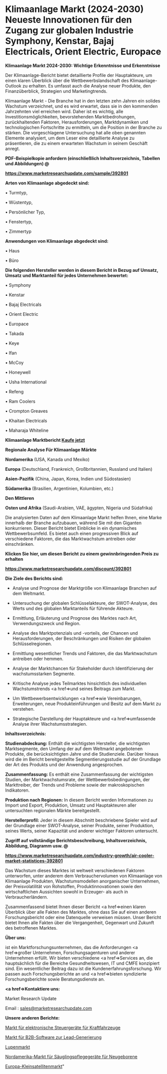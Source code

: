 # Klimaanlage Markt (2024-2030) Neueste Innovationen für den Zugang zur globalen Industrie Symphony, Kenstar, Bajaj Electricals, Orient Electric, Europace

<strong>Klimaanlage Markt 2024-2030: Wichtige Erkenntnisse und Erkenntnisse</strong>

Der Klimaanlage-Bericht bietet detaillierte Profile der Hauptakteure, um einen klaren Überblick über die Wettbewerbslandschaft des Klimaanlage-Outlook zu erhalten. Es umfasst auch die Analyse neuer Produkte, den Finanzüberblick, Strategien und Marketingtrends.

Klimaanlage Markt - Die Branche hat in den letzten zehn Jahren ein solides Wachstum verzeichnet, und es wird erwartet, dass sie in den kommenden Jahrzehnten viel erreichen wird. Daher ist es wichtig, alle Investitionsmöglichkeiten, bevorstehenden Marktbedrohungen, zurückhaltenden Faktoren, Herausforderungen, Marktdynamiken und technologischen Fortschritte zu ermitteln, um die Position in der Branche zu stärken. Die vorgeschlagene Untersuchung hat alle oben genannten Elemente analysiert, um dem Leser eine detaillierte Analyse zu präsentieren, die zu einem erwarteten Wachstum in seinem Geschäft anregt.



<strong><b>PDF-Beispielkopie anfordern (einschließlich Inhaltsverzeichnis, Tabellen und Abbildungen) @ </b></strong>

<strong><a href=https://www.marketresearchupdate.com/sample/392801>

<strong>https://www.marketresearchupdate.com/sample/392801</u></a></strong></strong>



<strong>Arten von Klimaanlage abgedeckt sind:</strong>

• Turmtyp,

• Wüstentyp,

• Persönlicher Typ,

• Fenstertyp,

• Zimmertyp



<strong>Anwendungen von Klimaanlage abgedeckt sind:</strong>

• Haus

• Büro



<strong>Die folgenden Hersteller werden in diesem Bericht in Bezug auf Umsatz, Umsatz und Marktanteil für jedes Unternehmen bewertet:</strong>

• Symphony

• Kenstar

• Bajaj Electricals

• Orient Electric

• Europace

• Takada

• Keye

• Ifan

• McCoy

• Honeywell

• Usha International

• Refeng

• Ram Coolers

• Crompton Greaves

• Khaitan Electricals

• Maharaja Whiteline



<strong>Klimaanlage Marktbericht <a href=https://www.marketresearchupdate.com/buynow/392801>Kaufe jetzt</a></strong>



<strong>Regionale Analyse Für Klimaanlage Märkte</strong>



<strong>Nordamerika</strong> (USA, Kanada und Mexiko)



<strong>Europa</strong> (Deutschland, Frankreich, Großbritannien, Russland und Italien)



<strong>Asien-Pazifik</strong> (China, Japan, Korea, Indien und Südostasien)



<strong>Südamerika</strong> (Brasilien, Argentinien, Kolumbien, etc.)



<strong>Den Mittleren</strong> 

<strong>Osten und Afrika</strong> (Saudi-Arabien, VAE, ägypten, Nigeria und Südafrika)

Die analysierten Daten auf dem Klimaanlage Markt helfen Ihnen, eine Marke innerhalb der Branche aufzubauen, während Sie mit den Giganten konkurrieren. Dieser Bericht bietet Einblicke in ein dynamisches Wettbewerbsumfeld. Es bietet auch einen progressiven Blick auf verschiedene Faktoren, die das Marktwachstum antreiben oder einschränken.



<strong>Klicken Sie hier, um diesen Bericht zu einem gewinnbringenden Preis zu erhalten
</strong>

<strong><a href=https://www.marketresearchupdate.com/discount/392801>https://www.marketresearchupdate.com/discount/392801</b></u></strong></a>



<strong>Die Ziele des Berichts sind:</strong>

- Analyse und Prognose der Marktgröße von Klimaanlage Branchen auf dem Weltmarkt.

- Untersuchung der globalen Schlüsselakteure, der SWOT-Analyse, des Werts und des globalen Marktanteils für führende Akteure.

- Ermittlung, Erläuterung und Prognose des Marktes nach Art, Verwendungszweck und Region.

- Analyse des Marktpotenzials und -vorteils, der Chancen und Herausforderungen, der Beschränkungen und Risiken der globalen Schlüsselregionen.

- Ermittlung wesentlicher Trends und Faktoren, die das Marktwachstum antreiben oder hemmen.

- Analyse der Marktchancen für Stakeholder durch Identifizierung der wachstumsstarken Segmente.

- Kritische Analyse jedes Teilmarktes hinsichtlich des individuellen Wachstumstrends <a href=>und</a> seines Beitrags zum Markt.

- Um Wettbewerbsentwicklungen <a href=>wie</a> Vereinbarungen, Erweiterungen, neue Produkteinführungen und Besitz auf dem Markt zu verstehen.

- Strategische Darstellung der Hauptakteure und <a href=>umfas</a>sende Analyse ihrer Wachstumsstrategien.



<strong>Inhaltsverzeichnis:</strong>



<strong>Studienabdeckung:</strong> Enthält die wichtigsten Hersteller, die wichtigsten Marktsegmente, den Umfang der auf dem Weltmarkt angebotenen Produkte, die berücksichtigten Jahre und die Studienziele. Darüber hinaus wird die im Bericht bereitgestellte Segmentierungsstudie auf der Grundlage der Art des Produkts und der Anwendung angesprochen.



<strong>Zusammenfassung:</strong> Es enthält eine Zusammenfassung der wichtigsten Studien, der Marktwachstumsrate, der Wettbewerbsbedingungen, der Markttreiber, der Trends und Probleme sowie der makroskopischen Indikatoren.



<strong>Produktion nach Regionen:</strong> In diesem Bericht werden Informationen zu Import und Export, Produktion, Umsatz und Hauptakteuren aller untersuchten regionalen Märkte bereitgestellt.



<strong>Herstellerprofil:</strong> Jeder in diesem Abschnitt beschriebene Spieler wird auf der Grundlage einer SWOT-Analyse, seiner Produkte, seiner Produktion, seines Werts, seiner Kapazität und anderer wichtiger Faktoren untersucht.



<strong><b>Zugriff auf vollständige Berichtsbeschreibung, Inhaltsverzeichnis, Abbildung, Diagramm usw. @ </b></strong>

<strong><a href=https://www.marketresearchupdate.com/industry-growth/air-cooler-market-statistices-392801>https://www.marketresearchupdate.com/industry-growth/air-cooler-market-statistices-392801</a></strong>

Das Wachstum dieses Marktes ist weltweit verschiedenen Faktoren unterworfen, unter anderem dem Verbrauchervolumen von Klimaanlage von Klimaanlage Produkten, Wachstumsmodellen anorganischer Unternehmen, der Preisvolatilität von Rohstoffen, Produktinnovationen sowie den wirtschaftlichen Aussichten sowohl in Erzeuger- als auch in Verbraucherländern.

Zusammenfassend bietet Ihnen dieser Bericht <a href=>einen</a> klaren Überblick über alle Fakten des Marktes, ohne dass Sie auf einen anderen Forschungsbericht oder eine Datenquelle verweisen müssen. Unser Bericht bietet Ihnen alle Fakten über die Vergangenheit, Gegenwart und Zukunft des betroffenen Marktes.



<strong>Über uns:</strong>

 ist ein Marktforschungsunternehmen, das die Anforderungen <a href=>großer</a> Unternehmen, Forschungsagenturen und anderer Unternehmen erfüllt. Wir bieten verschiedene <a href=>Services</a> an, die hauptsächlich für die Bereiche Gesundheitswesen, IT und CMFE konzipiert sind. Ein wesentlicher Beitrag dazu ist die Kundenerfahrungsforschung. Wir passen auch Forschungsberichte an und <a href=>bieten</a> syndizierte Forschungsberichte sowie Beratungsdienste an.



<strong><a href=>Kontaktiere uns:</a></strong>

Market Research Update

Email : sales@marketresearchupdate.com



<strong>Unsere anderen Berichte:</strong>

<a href=https://www.linkedin.com/pulse/automotive-electronic-control-units-market-future>Markt für elektronische Steuergeräte für Kraftfahrzeuge</a>

<a href=https://www.linkedin.com/pulse/lead-generation-b2b-software-market-2023-remarking>Markt für B2B-Software zur Lead-Generierung</a>

<a href=https://www.linkedin.com/pulse/magnifying-glass-market-outlooks-2023-size-shares>Lupenmarkt</a>

<a href=https://www.linkedin.com/pulse/north-america-neonatal-infant-care-equipment-market-2023>Nordamerika-Markt für Säuglingspflegegeräte für Neugeborene</a>

<a href=https://www.linkedin.com/pulse/europe-small-satellite-market-upcoming-trends-4t56f/>Europa-Kleinsatellitenmarkt</a>"
